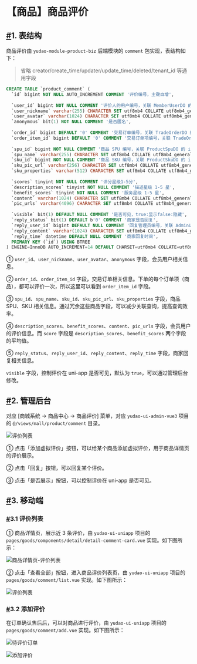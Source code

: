 # 【商品】商品评价

## [#](https://doc.iocoder.cn/mall/product-comment/#_1-表结构)1. 表结构

商品评价由 `yudao-module-product-biz` 后端模块的 `comment` 包实现，表结构如下：

> 省略 creator/create_time/updater/update_time/deleted/tenant_id 等通用字段

```sql
CREATE TABLE `product_comment` (
  `id` bigint NOT NULL AUTO_INCREMENT COMMENT '评价编号，主键自增',
  
  `user_id` bigint NOT NULL COMMENT '评价人的用户编号，关联 MemberUserDO 的 id 编号',
  `user_nickname` varchar(255) CHARACTER SET utf8mb4 COLLATE utf8mb4_general_ci DEFAULT NULL COMMENT '评价人名称',
  `user_avatar` varchar(1024) CHARACTER SET utf8mb4 COLLATE utf8mb4_general_ci DEFAULT NULL COMMENT '评价人头像',
  `anonymous` bit(1) NOT NULL COMMENT '是否匿名',
  
  `order_id` bigint DEFAULT '0' COMMENT '交易订单编号，关联 TradeOrderDO 的 id 编号',
  `order_item_id` bigint DEFAULT '0' COMMENT '交易订单项编号，关联 TradeOrderItemDO 的 id 编号',
  
  `spu_id` bigint NOT NULL COMMENT '商品 SPU 编号，关联 ProductSpuDO 的 id',
  `spu_name` varchar(255) CHARACTER SET utf8mb4 COLLATE utf8mb4_general_ci DEFAULT NULL COMMENT '商品 SPU 名称',
  `sku_id` bigint NOT NULL COMMENT '商品 SKU 编号，关联 ProductSkuDO 的 id 编号',
  `sku_pic_url` varchar(256) CHARACTER SET utf8mb4 COLLATE utf8mb4_general_ci NOT NULL COMMENT '图片地址',
  `sku_properties` varchar(512) CHARACTER SET utf8mb4 COLLATE utf8mb4_general_ci DEFAULT NULL COMMENT '属性数组，JSON 格式 [{propertId: , valueId: }, {propertId: , valueId: }]',
  
  `scores` tinyint NOT NULL COMMENT '评分星级1-5分',
  `description_scores` tinyint NOT NULL COMMENT '描述星级 1-5 星',
  `benefit_scores` tinyint NOT NULL COMMENT '服务星级 1-5 星',
  `content` varchar(1024) CHARACTER SET utf8mb4 COLLATE utf8mb4_general_ci NOT NULL COMMENT '评价内容',
  `pic_urls` varchar(4096) CHARACTER SET utf8mb4 COLLATE utf8mb4_general_ci DEFAULT NULL COMMENT '评价图片地址数组',
  
  `visible` bit(1) DEFAULT NULL COMMENT '是否可见，true:显示false:隐藏',
  `reply_status` bit(1) DEFAULT b'0' COMMENT '商家是否回复',
  `reply_user_id` bigint DEFAULT NULL COMMENT '回复管理员编号，关联 AdminUserDO 的 id 编号',
  `reply_content` varchar(1024) CHARACTER SET utf8mb4 COLLATE utf8mb4_general_ci DEFAULT NULL COMMENT '商家回复内容',
  `reply_time` datetime DEFAULT NULL COMMENT '商家回复时间',
  PRIMARY KEY (`id`) USING BTREE
) ENGINE=InnoDB AUTO_INCREMENT=14 DEFAULT CHARSET=utf8mb4 COLLATE=utf8mb4_general_ci COMMENT='商品评价';
```

① `user_id`、`user_nickname`、`user_avatar`、`anonymous` 字段，会员用户相关信息。

② `order_id`、`order_item_id` 字段，交易订单相关信息。下单的每个订单项（商品），都可以评价一次，所以这里可以看到 `order_item_id` 字段。

③ `spu_id`、`spu_name`、`sku_id`、`sku_pic_url`、`sku_properties` 字段，商品 SPU、SKU 相关信息。通过冗余这些商品字段，可以减少关联查询，提高查询效率。

④ `description_scores`、`benefit_scores`、`content`、`pic_urls` 字段，会员用户的评价信息。而 `score` 字段是 `description_scores`、`benefit_scores` 两个字段的平均值。

⑤ `reply_status`、`reply_user_id`、`reply_content`、`reply_time` 字段，商家回复相关信息。

`visible` 字段，控制评价在 uni-app 是否可见，默认为 `true`，可以通过管理后台修改。

## [#](https://doc.iocoder.cn/mall/product-comment/#_2-管理后台)2. 管理后台

对应 [商城系统 -> 商品中心 -> 商品评价] 菜单，对应 `yudao-ui-admin-vue3` 项目的 `@/views/mall/product/comment` 目录。

![评价列表](https://doc.iocoder.cn/img/%E5%95%86%E5%9F%8E%E6%89%8B%E5%86%8C/%E5%95%86%E5%93%81%E8%AF%84%E4%BB%B7/%E7%AE%A1%E7%90%86%E5%90%8E%E5%8F%B0-%E8%AF%84%E4%BB%B7%E5%88%97%E8%A1%A8.png)

① 点击「添加虚拟评价」按钮，可以给某个商品添加虚拟评价，用于商品详情页的评价展示。

② 点击「回复」按钮，可以回复某个评价。

③ 点击「是否展示」按钮，可以控制评价在 uni-app 是否可见。

## [#](https://doc.iocoder.cn/mall/product-comment/#_3-移动端)3. 移动端

### [#](https://doc.iocoder.cn/mall/product-comment/#_3-1-评价列表)3.1 评价列表

① 商品详情页，展示近 3 条评价，由 `yudao-ui-uniapp` 项目的 `pages/goods/components/detail/detail-comment-card.vue` 实现。如下图所示：

![商品详情页-评价列表](https://doc.iocoder.cn/img/%E5%95%86%E5%9F%8E%E6%89%8B%E5%86%8C/%E5%95%86%E5%93%81%E8%AF%84%E4%BB%B7/%E7%A7%BB%E5%8A%A8%E7%AB%AF-%E5%95%86%E5%93%81%E8%AF%A6%E6%83%85-%E8%AF%84%E4%BB%B7%E5%88%97%E8%A1%A8.png)

② 点击「查看全部」按钮，进入商品评价列表页，由 `yudao-ui-uniapp` 项目的 `pages/goods/comment/list.vue` 实现。如下图所示：

![评价列表](https://doc.iocoder.cn/img/%E5%95%86%E5%9F%8E%E6%89%8B%E5%86%8C/%E5%95%86%E5%93%81%E8%AF%84%E4%BB%B7/%E7%A7%BB%E5%8A%A8%E7%AB%AF-%E8%AF%84%E4%BB%B7%E5%88%97%E8%A1%A8.png)

### [#](https://doc.iocoder.cn/mall/product-comment/#_3-2-添加评价)3.2 添加评价

在订单确认售后后，可以对商品进行评价，由 `yudao-ui-uniapp` 项目的 `pages/goods/comment/add.vue` 实现。如下图所示：

![待评价订单](https://doc.iocoder.cn/img/%E5%95%86%E5%9F%8E%E6%89%8B%E5%86%8C/%E5%95%86%E5%93%81%E8%AF%84%E4%BB%B7/%E7%A7%BB%E5%8A%A8%E7%AB%AF-%E5%BE%85%E8%AF%84%E4%BB%B7%E8%AE%A2%E5%8D%95.png)

![添加评价](https://doc.iocoder.cn/img/%E5%95%86%E5%9F%8E%E6%89%8B%E5%86%8C/%E5%95%86%E5%93%81%E8%AF%84%E4%BB%B7/%E7%A7%BB%E5%8A%A8%E7%AB%AF-%E6%B7%BB%E5%8A%A0%E8%AF%84%E4%BB%B7.png)